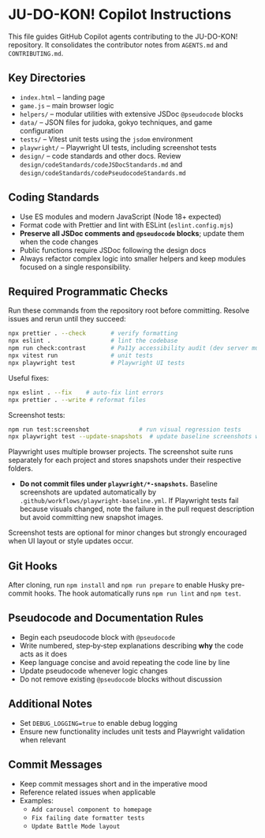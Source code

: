 # JU-DO-KON! Copilot Instructions

This file guides GitHub Copilot agents contributing to the JU-DO-KON! repository. It consolidates the contributor notes from `AGENTS.md` and `CONTRIBUTING.md`.

## Key Directories

- `index.html` – landing page
- `game.js` – main browser logic
- `helpers/` – modular utilities with extensive JSDoc `@pseudocode` blocks
- `data/` – JSON files for judoka, gokyo techniques, and game configuration
- `tests/` – Vitest unit tests using the `jsdom` environment
- `playwright/` – Playwright UI tests, including screenshot tests
- `design/` – code standards and other docs. Review `design/codeStandards/codeJSDocStandards.md` and `design/codeStandards/codePseudocodeStandards.md`

## Coding Standards

- Use ES modules and modern JavaScript (Node 18+ expected)
- Format code with Prettier and lint with ESLint (`eslint.config.mjs`)
- **Preserve all JSDoc comments and `@pseudocode` blocks**; update them when the code changes
- Public functions require JSDoc following the design docs
- Always refactor complex logic into smaller helpers and keep modules focused on a single responsibility.

## Required Programmatic Checks

Run these commands from the repository root before committing. Resolve issues and rerun until they succeed:

```bash
npx prettier . --check       # verify formatting
npx eslint .                 # lint the codebase
npm run check:contrast       # Pa11y accessibility audit (dev server must run)
npx vitest run               # unit tests
npx playwright test          # Playwright UI tests
```

Useful fixes:

```bash
npx eslint . --fix    # auto-fix lint errors
npx prettier . --write # reformat files
```

Screenshot tests:

```bash
npm run test:screenshot              # run visual regression tests
npx playwright test --update-snapshots  # update baseline screenshots when needed
```

Playwright uses multiple browser projects. The screenshot suite runs separately
for each project and stores snapshots under their respective folders.

- **Do not commit files under `playwright/*-snapshots`.** Baseline screenshots
  are updated automatically by `.github/workflows/playwright-baseline.yml`.
  If Playwright tests fail because visuals changed, note the failure in the pull
  request description but avoid committing new snapshot images.

Screenshot tests are optional for minor changes but strongly encouraged when UI layout or style updates occur.

## Git Hooks

After cloning, run `npm install` and `npm run prepare` to enable Husky pre-commit hooks. The hook automatically runs `npm run lint` and `npm test`.

## Pseudocode and Documentation Rules

- Begin each pseudocode block with `@pseudocode`
- Write numbered, step‑by‑step explanations describing **why** the code acts as it does
- Keep language concise and avoid repeating the code line by line
- Update pseudocode whenever logic changes
- Do not remove existing `@pseudocode` blocks without discussion

## Additional Notes

- Set `DEBUG_LOGGING=true` to enable debug logging
- Ensure new functionality includes unit tests and Playwright validation when relevant

## Commit Messages

- Keep commit messages short and in the imperative mood
- Reference related issues when applicable
- Examples:
  - `Add carousel component to homepage`
  - `Fix failing date formatter tests`
  - `Update Battle Mode layout`
